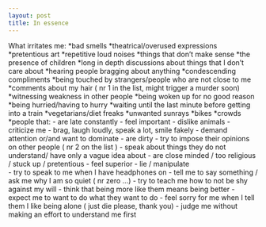 ```yaml
---
layout: post
title: In essence
---
```

What irritates me:
*bad smells
*theatrical/overused expressions
*pretentious art
*repetitive loud noises
*things that don’t make sense
*the presence of children
*long in depth discussions about things that I don’t care about
*hearing people bragging about anything
*condescending compliments
*being touched by strangers/people who are not close to me
*comments about my hair ( nr 1 in the list, might trigger a murder soon)
*witnessing weakness in other people
*being woken up for no good reason
*being hurried/having to hurry
*waiting until the last minute before getting into a train
*vegetarians/diet freaks
*unwanted sunrays
*bikes
*crowds
*people that:
	- are late constantly
    - feel important 
    - dislike animals
    - criticize me
    - brag, laugh loudly, speak a lot, smile fakely 
    - demand attention or/and want to dominate
    - are dirty 
    - try to impose their opinions on other people ( nr 2 on the list )
    - speak about things they do not understand/ have only a vague idea about
    - are close minded / too religious / stuck up / pretentious 
    - feel superior
    - lie / manipulate  
    - try to speak to me when I have headphones on
    - tell me to say something / ask me why I am so quiet ( nr zero …)
    - try to teach me how to not be shy against my will
    - think that being more like them means being better
    - expect me to want to do what they want to do
    - feel sorry for me when I tell them I like being alone ( just die please, thank you)
    - judge me without making an effort to understand me first 

